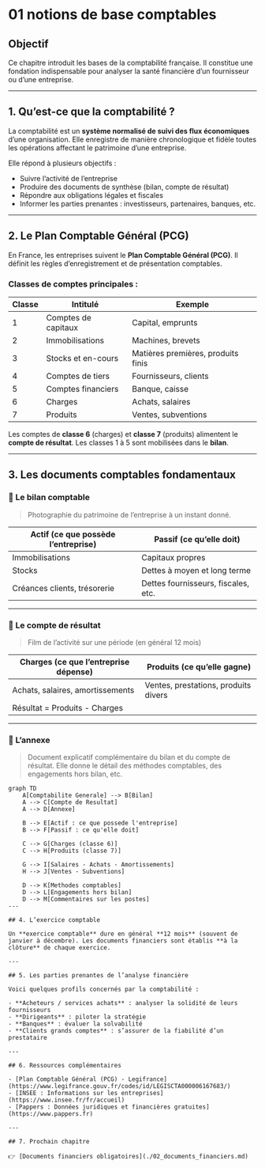# 01 notions de base comptables

## Objectif

Ce chapitre introduit les bases de la comptabilité française. Il constitue une fondation indispensable pour analyser la santé financière d’un fournisseur ou d’une entreprise.

---

## 1. Qu’est-ce que la comptabilité ?

La comptabilité est un **système normalisé de suivi des flux économiques** d’une organisation. Elle enregistre de manière chronologique et fidèle toutes les opérations affectant le patrimoine d’une entreprise.

Elle répond à plusieurs objectifs :

- Suivre l’activité de l’entreprise
- Produire des documents de synthèse (bilan, compte de résultat)
- Répondre aux obligations légales et fiscales
- Informer les parties prenantes : investisseurs, partenaires, banques, etc.

---

## 2. Le Plan Comptable Général (PCG)

En France, les entreprises suivent le **Plan Comptable Général (PCG)**. Il définit les règles d’enregistrement et de présentation comptables.

### Classes de comptes principales :

| Classe | Intitulé                           | Exemple                                |
|--------|------------------------------------|----------------------------------------|
| 1      | Comptes de capitaux                | Capital, emprunts                      |
| 2      | Immobilisations                    | Machines, brevets                      |
| 3      | Stocks et en-cours                 | Matières premières, produits finis     |
| 4      | Comptes de tiers                   | Fournisseurs, clients                  |
| 5      | Comptes financiers                 | Banque, caisse                         |
| 6      | Charges                            | Achats, salaires                       |
| 7      | Produits                           | Ventes, subventions                    |

Les comptes de **classe 6** (charges) et **classe 7** (produits) alimentent le **compte de résultat**. Les classes 1 à 5 sont mobilisées dans le **bilan**.

---

## 3. Les documents comptables fondamentaux

### 📘 Le bilan comptable

> Photographie du patrimoine de l’entreprise à un instant donné.

| Actif (ce que possède l’entreprise)     | Passif (ce qu’elle doit)               |
|----------------------------------------|----------------------------------------|
| Immobilisations                        | Capitaux propres                       |
| Stocks                                 | Dettes à moyen et long terme          |
| Créances clients, trésorerie           | Dettes fournisseurs, fiscales, etc.   |

---

### 📗 Le compte de résultat

> Film de l’activité sur une période (en général 12 mois)

| Charges (ce que l’entreprise dépense)  | Produits (ce qu’elle gagne)           |
|----------------------------------------|----------------------------------------|
| Achats, salaires, amortissements       | Ventes, prestations, produits divers  |
| Résultat = Produits - Charges          |                                        |

---

### 📙 L’annexe

> Document explicatif complémentaire du bilan et du compte de résultat. Elle donne le détail des méthodes comptables, des engagements hors bilan, etc.

```mermaid
graph TD
    A[Comptabilite Generale] --> B[Bilan]
    A --> C[Compte de Resultat]
    A --> D[Annexe]

    B --> E[Actif : ce que possede l'entreprise]
    B --> F[Passif : ce qu'elle doit]

    C --> G[Charges (classe 6)]
    C --> H[Produits (classe 7)]

    G --> I[Salaires - Achats - Amortissements]
    H --> J[Ventes - Subventions]

    D --> K[Methodes comptables]
    D --> L[Engagements hors bilan]
    D --> M[Commentaires sur les postes]
---

## 4. L’exercice comptable

Un **exercice comptable** dure en général **12 mois** (souvent de janvier à décembre). Les documents financiers sont établis **à la clôture** de chaque exercice.

---

## 5. Les parties prenantes de l’analyse financière

Voici quelques profils concernés par la comptabilité :

- **Acheteurs / services achats** : analyser la solidité de leurs fournisseurs
- **Dirigeants** : piloter la stratégie
- **Banques** : évaluer la solvabilité
- **Clients grands comptes** : s’assurer de la fiabilité d’un prestataire

---

## 6. Ressources complémentaires

- [Plan Comptable Général (PCG) - Legifrance](https://www.legifrance.gouv.fr/codes/id/LEGISCTA000006167683/)
- [INSEE : Informations sur les entreprises](https://www.insee.fr/fr/accueil)
- [Pappers : Données juridiques et financières gratuites](https://www.pappers.fr)

---

## 7. Prochain chapitre

👉 [Documents financiers obligatoires](./02_documents_financiers.md)


